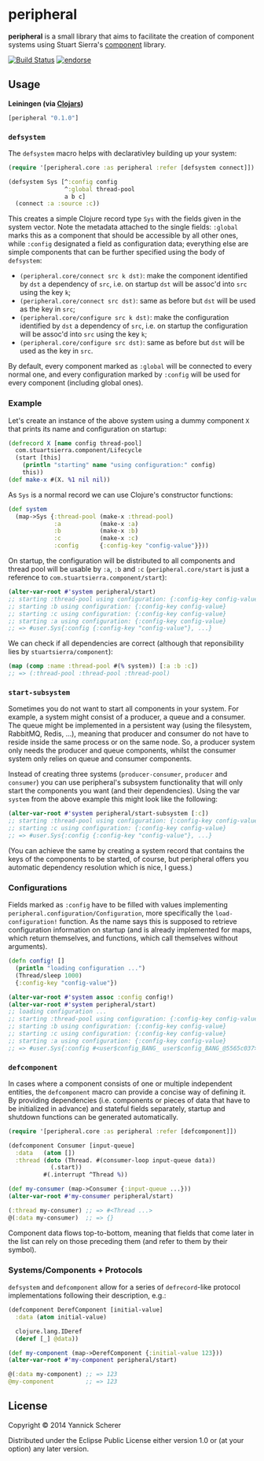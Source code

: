 # peripheral

__peripheral__ is a small library that aims to facilitate the creation of component systems using
Stuart Sierra's [component](https://github.com/stuartsierra/component) library.

[![Build Status](https://travis-ci.org/xsc/peripheral.png)](https://travis-ci.org/xsc/peripheral)
[![endorse](https://api.coderwall.com/xsc/endorsecount.png)](https://coderwall.com/xsc)

## Usage

__Leiningen (via [Clojars](https://clojars.org/peripheral))__

```clojure
[peripheral "0.1.0"]
```

### `defsystem`

The `defsystem` macro helps with declarativley building up your system:

```clojure
(require '[peripheral.core :as peripheral :refer [defsystem connect]])

(defsystem Sys [^:config config
                ^:global thread-pool
                a b c]
  (connect :a :source :c))
```

This creates a simple Clojure record type `Sys` with the fields given in the system vector. Note the metadata
attached to the single fields: `:global` marks this as a component that should be accessible by all other ones,
while `:config` designated a field as configuration data; everything else are simple components that can be
further specified using the body of `defsystem`:

- `(peripheral.core/connect src k dst)`: make the component identified by `dst` a dependency of `src`, i.e. on startup `dst` will
  be assoc'd into `src` using the key `k`;
- `(peripheral.core/connect src dst)`: same as before but `dst` will be used as the key in `src`;
- `(peripheral.core/configure src k dst)`: make the configuration identified by `dst` a dependency of `src`, i.e. on startup the
  configuration will be assoc'd into `src` using the key `k`;
- `(peripheral.core/configure src dst)`: same as before but `dst` will be used as the key in `src`.

By default, every component marked as `:global` will be connected to every normal one, and every configuration marked by `:config`
will be used for every component (including global ones).

### Example

Let's create an instance of the above system using a dummy component `X` that prints its name and configuration on startup:

```clojure
(defrecord X [name config thread-pool]
  com.stuartsierra.component/Lifecycle
  (start [this]
    (println "starting" name "using configuration:" config)
    this))
(def make-x #(X. %1 nil nil))
```

As `Sys` is a normal record we can use Clojure's constructor functions:

```clojure
(def system
  (map->Sys {:thread-pool (make-x :thread-pool)
             :a           (make-x :a)
             :b           (make-x :b)
             :c           (make-x :c)
             :config      {:config-key "config-value"}}))
```

On startup, the configuration will be distributed to all components and thread pool will be usable by `:a`, `:b` and `:c`
(`peripheral.core/start` is just a reference to `com.stuartsierra.component/start`):

```clojure
(alter-var-root #'system peripheral/start)
;; starting :thread-pool using configuration: {:config-key config-value}
;; starting :b using configuration: {:config-key config-value}
;; starting :c using configuration: {:config-key config-value}
;; starting :a using configuration: {:config-key config-value}
;; => #user.Sys{:config {:config-key "config-value"}, ...}
```

We can check if all dependencies are correct (although that reponsibility lies by `stuartsierra/component`):

```clojure
(map (comp :name :thread-pool #(% system)) [:a :b :c])
;; => (:thread-pool :thread-pool :thread-pool)
```

### `start-subsystem`

Sometimes you do not want to start all components in your system. For example, a system might consist of a producer,
a queue and a consumer. The queue might be implemented in a persistent way (using the filesystem, RabbitMQ, Redis, ...),
meaning that producer and consumer do not have to reside inside the same process or on the same node. So, a producer
system only needs the producer and queue components, whilst the consumer system only relies on queue and consumer
components.

Instead of creating three systems (`producer-consumer`, `producer` and `consumer`) you can use peripheral's subsystem
functionality that will only start the components you want (and their dependencies). Using the var `system` from the above
example this might look like the following:

```clojure
(alter-var-root #'system peripheral/start-subsystem [:c])
;; starting :thread-pool using configuration: {:config-key config-value}
;; starting :c using configuration: {:config-key config-value}
;; => #user.Sys{:config {:config-key "config-value"}, ...}
```

(You can achieve the same by creating a system record that contains the keys of the components to be started, of course,
but peripheral offers you automatic dependency resolution which is nice, I guess.)

### Configurations

Fields marked as `:config` have to be filled with values implementing `peripheral.configuration/Configuration`, more specifically
the `load-configuration!` function. As the name says this is supposed to retrieve configuration information on startup (and is
already implemented for maps, which return themselves, and functions, which call themselves without arguments).

```clojure
(defn config! []
  (println "loading configuration ...")
  (Thread/sleep 1000)
  {:config-key "config-value"})

(alter-var-root #'system assoc :config config!)
(alter-var-root #'system peripheral/start)
;; loading configuration ...
;; starting :thread-pool using configuration: {:config-key config-value}
;; starting :b using configuration: {:config-key config-value}
;; starting :c using configuration: {:config-key config-value}
;; starting :a using configuration: {:config-key config-value}
;; => #user.Sys{:config #<user$config_BANG_ user$config_BANG_@5565c037>, ...}
```

### `defcomponent`

In cases where a component consists of one or multiple independent entities, the `defcomponent` macro can provide a concise way
of defining it. By providing dependencies (i.e. components or pieces of data that have to be initialized in advance) and
stateful fields separately, startup and shutdown functions can be generated automatically.

```clojure
(require '[peripheral.core :as peripheral :refer [defcomponent]])

(defcomponent Consumer [input-queue]
  :data   (atom [])
  :thread (doto (Thread. #(consumer-loop input-queue data))
            (.start))
          #(.interrupt ^Thread %))

(def my-consumer (map->Consumer {:input-queue ...}))
(alter-var-root #'my-consumer peripheral/start)

(:thread my-consumer) ;; => #<Thread ...>
@(:data my-consumer)  ;; => {}
```

Component data flows top-to-bottom, meaning that fields that come later in the list can rely on those preceding them (and refer
to them by their symbol).

### Systems/Components + Protocols

`defsystem` and `defcomponent` allow for a series of `defrecord`-like protocol implementations following
their description, e.g.:

```clojure
(defcomponent DerefComponent [initial-value]
  :data (atom initial-value)

  clojure.lang.IDeref
  (deref [_] @data))

(def my-component (map->DerefComponent {:initial-value 123}))
(alter-var-root #'my-component peripheral/start)

@(:data my-component) ;; => 123
@my-component         ;; => 123
```

## License

Copyright &copy; 2014 Yannick Scherer

Distributed under the Eclipse Public License either version 1.0 or (at
your option) any later version.
